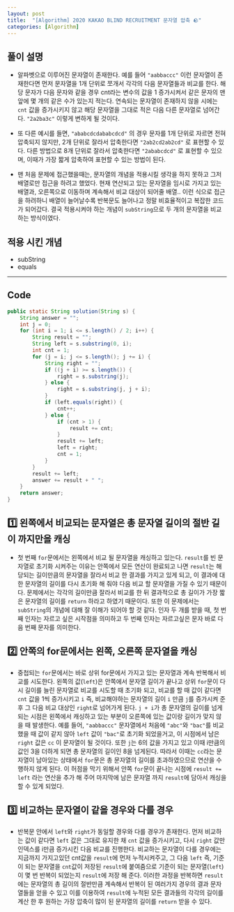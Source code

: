 ```yaml
---
layout: post
title:  "[Algorithm] 2020 KAKAO BLIND RECRUITMENT 문자열 압축 🪨"
categories: [Algorithm]
---
```


## 풀이 설명
 * 알파벳으로 이루어진 문자열이 존재한다. 예를 들어 `"aabbaccc"` 이런 문자열이 존재한다면 먼저 문자열을 1개 단위로 쪼개서 각각의 다음 문자열들과 비교를 한다. 해당 문자가 다음 문자와 같을 경우 cnt라는 변수의 값을 1 증가시켜서 같은 문자의 맨 앞에 몇 개의 같은 수가 있는지 적는다. 연속되는 문자열이 존재하지 않을 시에는 `cnt` 값을 증가시키지 않고 해당 문자열을 그대로 적은 다음 다른 문자열로 넘어간다. `"2a2ba3c"` 이렇게 변하게 될 것이다.

 * 또 다른 예시를 들면, `"ababcdcdababcdcd"` 의 경우 문자를 1개 단위로 자르면 전혀 압축되지 않지만, 2개 단위로 잘라서 압축한다면 `"2ab2cd2ab2cd"` 로 표현할 수 있다. 다른 방법으로 8개 단위로 잘라서 압축한다면 `"2ababcdcd"` 로 표현할 수 있으며, 이때가 가장 짧게 압축하여 표현할 수 있는 방법이 된다.

 * 맨 처음 문제에 접근했을때는, 문자열의 개념을 적용시킬 생각을 하지 못하고 그저 배열로만 접근을 하려고 했었다.
 현재 연산되고 있는 문자열을 임시로 가지고 있는 배열과, 오른쪽으로 이동하며 계속해서 비교 대상이 되어줄 배열..
 이런 식으로 접근을 하려하니 배열이 늘어날수록 반복문도 늘어나고 정말 비효율적이고 복잡한 코드가 되어갔다.
 결국 적용시켜야 하는 개념이 `subString`으로 두 개의 문자열을 비교하는 방식이였다.

## 적용 시킨 개념
 * subString
 * equals 

---
## Code
```java
public static String solution(String s) {
    String answer = "";
    int j = 0;
    for (int i = 1; i <= s.length() / 2; i++) {
        String result = "";
        String left = s.substring(0, i);
        int cnt = 1;
        for (j = i; j <= s.length(); j += i) {
            String right = "";
            if ((j + i) >= s.length()) {
                right = s.substring(j);
            } else {
                right = s.substring(j, j + i);
            }
            if (left.equals(right)) {
                cnt++;
            } else {
                if (cnt > 1) {
                    result += cnt;
                }
                result += left;
                left = right;
                cnt = 1;
            }
        }
        result += left;
        answer += result + " ";
    }
    return answer;
}
```
## 1️⃣ 왼쪽에서 비교되는 문자열은 총 문자열 길이의 절반 길이 까지만을 캐싱
 * 첫 번째 `for`문에서는 왼쪽에서 비교 될 문자열을 캐싱하고 있는다. `result`를 빈 문자열로 초기화 시켜주는 이유는
 안쪽에서 모든 연산이 완료되고 나면 `result`는 해당되는 길이만큼의 문자열을 잘라서 비교 한 결과를 가지고 있게 되고,
 이 결과에 대한 문자열의 길이를 다시 초기화 해 줘야 다음 비교 할 문자열을 가질 수 있기 때문이다.
 문제에서는 각각의 길이만큼 잘라서 비교를 한 뒤 결과적으로 총 길이가 가장 짧은 문자열의 길이를 `return` 하라고 하였기 때문이다.
 또한 이 문제에서는 `subString`의 개념에 대해 잘 이해가 되어야 할 것 같다. 인자 두 개를 받을 때, 첫 번째 인자는 자르고 싶은 시작점을 의미하고 두 번째 인자는 자르고싶은 문자 바로 다음 번째 문자를 의미한다.

## 2️⃣ 안쪽의 for문에서는 왼쪽, 오른쪽 문자열을 캐싱
 * 중첩되는 `for`문에서는 바로 상위 for문에서 가지고 있는 문자열과 계속 반복해서 비교를 시도한다.
 왼쪽의 값(`left`)은 안쪽에서 문자열 길이가 끝나고 상위 `for`문이 다시 길이를 늘린 문자열로 비교를 시도할 때 초기화 되고,
 비교를 할 때 값이 같다면 `cnt` 값을 1씩 증가시키고 `i` 즉, 비교해야하는 문자열의 길이 `i` 만큼 `j`를 증가시켜 준 후 그 다음 비교 대상인 `right`로 넘어가게 된다. `j + i`가 총 문자열의 길이를 넘게되는 시점은 왼쪽에서 캐싱하고 있는 부분이 오른쪽에 있는 값이랑 길이가 맞지 않을 때 발생한다.
 예를 들어, `"aabbaccc"` 문자열에서 처음에 `"abc"`와 `"bac"`를 비교했을 때 값이 같지 않아 `left` 값이 `"bac"`로 초기화 되었을거고, 이 시점에서 남은 `right` 값은 `cc` 이 문자열이 될 것이다. 또한 `j`는 6의 값을 가지고 있고 이때 i만큼의 값인 3을 더하게 되면 총 문자열의 길이인 8을 넘게된다. 따라서 이때는 `cc`라는 문자열이 남아있는 상태에서 `for`문은 총 문자열의 길이를 초과하였으므로 연산을 수행하지 않게 된다. 이 허점을 막기 위해서 안쪽 `for`문이 끝나는 시점에 `result += left` 라는 연산을 추가 해 주어 마지막에 남은 문자열 까지 `result`에 담아서 캐싱을 할 수 있게 되었다.

## 3️⃣ 비교하는 문자열이 같을 경우와 다를 경우
 * 반복문 안에서 `left`와 `right`가 동일할 경우와 다를 경우가 존재한다. 먼저 비교하는 값이 같다면 `left` 값은 그대로 유지한 채 `cnt` 값을 증가시키고,
 다시 `right` 값만 인덱스를 i만큼 증가시킨 다음 비교를 진행한다. 비교하는 문자열이 다를 경우에는 지금까지 가지고있던 cnt값을 `result`에 먼저 누적시켜주고,
 그 다음 `left` 즉, 기준이 되는 문자열을 `cnt`값이 저장된 `result`에 붙여줌으로 기준이 되는 문자열(`left`)이 몇 번 반복이 되었는지 `result`에 저장 해 준다.
 이러한 과정을 반복하면 `result`에는 문자열의 총 길이의 절반만큼 계속해서 반복이 된 여러가지 경우의 결과 문자열들을 얻을 수 있고
 이를 이용하여 `result`에 누적된 모든 결과들의 각각의 길이를 계산 한 후 원하는 가장 압축이 많이 된 문자열의 길이를 `return` 받을 수 있다.
 